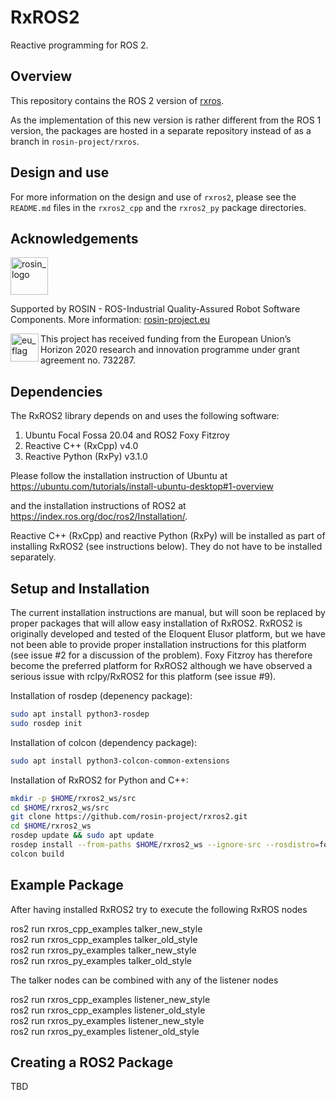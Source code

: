 # RxROS2

Reactive programming for ROS 2.

## Overview

This repository contains the ROS 2 version of [rxros](https://github.com/rosin-project/rxros).

As the implementation of this new version is rather different from the ROS 1 version, the packages are hosted in a separate repository instead of as a branch in `rosin-project/rxros`.


## Design and use

For more information on the design and use of `rxros2`, please see the `README.md` files in the `rxros2_cpp` and the `rxros2_py` package directories.


## Acknowledgements

<!-- 
    ROSIN acknowledgement from the ROSIN press kit
    @ https://github.com/rosin-project/press_kit
-->

<a href="http://rosin-project.eu">
  <img src="http://rosin-project.eu/wp-content/uploads/rosin_ack_logo_wide.png" alt="rosin_logo" height="60">
</a>

Supported by ROSIN - ROS-Industrial Quality-Assured Robot Software Components.
More information: <a href="http://rosin-project.eu">rosin-project.eu</a>

<img src="http://rosin-project.eu/wp-content/uploads/rosin_eu_flag.jpg" alt="eu_flag" height="45" align="left" >

This project has received funding from the European Union’s Horizon 2020 research and innovation programme under grant agreement no. 732287.


## Dependencies

The RxROS2 library depends on and uses the following software:

 1. Ubuntu Focal Fossa 20.04 and ROS2 Foxy Fitzroy
 1. Reactive C++ (RxCpp) v4.0
 1. Reactive Python (RxPy) v3.1.0

Please follow the installation instruction of Ubuntu at
https://ubuntu.com/tutorials/install-ubuntu-desktop#1-overview

and the installation instructions of ROS2 at
https://index.ros.org/doc/ros2/Installation/.

Reactive C++ (RxCpp) and reactive Python (RxPy) will be installed as part of installing RxROS2 (see instructions below).
They do not have to be installed separately.

## Setup and Installation

The current installation instructions are manual, but will soon be replaced by proper packages that will allow easy installation of RxROS2. RxROS2 is originally developed and tested of the Eloquent Elusor platform, but we have not been able to provide proper installation instructions for this platform (see issue #2 for a discussion of the problem). Foxy Fitzroy has therefore become the preferred platform for RxROS2 although we have observed a serious issue with rclpy/RxROS2 for this platform (see issue #9). 

Installation of rosdep (depenency package):
```bash
sudo apt install python3-rosdep
sudo rosdep init
```

Installation of colcon (dependency package):
```bash
sudo apt install python3-colcon-common-extensions
```

Installation of RxROS2 for Python and C++:
```bash
mkdir -p $HOME/rxros2_ws/src
cd $HOME/rxros2_ws/src
git clone https://github.com/rosin-project/rxros2.git
cd $HOME/rxros2_ws
rosdep update && sudo apt update
rosdep install --from-paths $HOME/rxros2_ws --ignore-src --rosdistro=foxy
colcon build
```

## Example Package

After having installed RxROS2 try to execute the following RxROS nodes

ros2 run rxros_cpp_examples talker_new_style<br>
ros2 run rxros_cpp_examples talker_old_style<br>
ros2 run rxros_py_examples talker_new_style<br>
ros2 run rxros_py_examples talker_old_style<br>

The talker nodes can be combined with any of the listener nodes

ros2 run rxros_cpp_examples listener_new_style<br>
ros2 run rxros_cpp_examples listener_old_style<br>
ros2 run rxros_py_examples listener_new_style<br>
ros2 run rxros_py_examples listener_old_style<br>

## Creating a ROS2 Package

TBD
